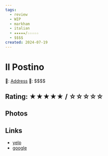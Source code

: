 ```yaml
---
tags:
  - review
  - WIP
  - markham
  - italian
  - ★★★★★/☆☆☆☆☆
  - $$$$
created: 2024-07-19
---
```


# Il Postino

📌: [Address]()
💸: \$\$\$\$

## Rating: ★★★★★ / ☆☆☆☆☆

## Photos

## Links

- [yelp]()
- [google]()